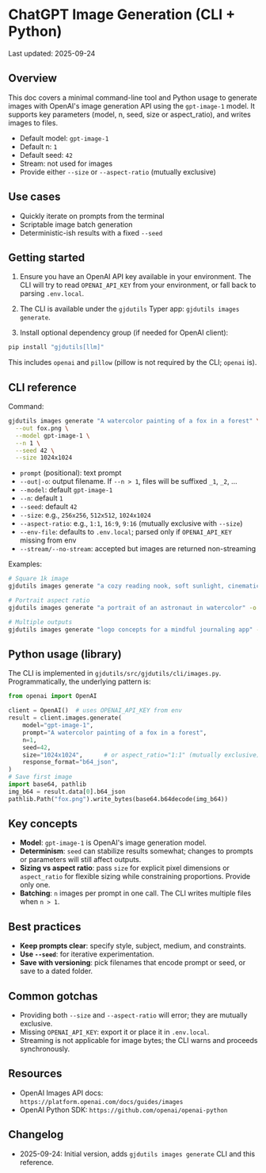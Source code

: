 # ChatGPT Image Generation (CLI + Python)

Last updated: 2025-09-24

## Overview

This doc covers a minimal command-line tool and Python usage to generate images with OpenAI's image generation API using the `gpt-image-1` model. It supports key parameters (model, n, seed, size or aspect_ratio), and writes images to files.

- Default model: `gpt-image-1`
- Default n: `1`
- Default seed: `42`
- Stream: not used for images
- Provide either `--size` or `--aspect-ratio` (mutually exclusive)

## Use cases

- Quickly iterate on prompts from the terminal
- Scriptable image batch generation
- Deterministic-ish results with a fixed `--seed`

## Getting started

1) Ensure you have an OpenAI API key available in your environment. The CLI will try to read `OPENAI_API_KEY` from your environment, or fall back to parsing `.env.local`.

2) The CLI is available under the `gjdutils` Typer app: `gjdutils images generate`.

3) Install optional dependency group (if needed for OpenAI client):

```bash
pip install "gjdutils[llm]"
```

This includes `openai` and `pillow` (pillow is not required by the CLI; `openai` is).

## CLI reference

Command:

```bash
gjdutils images generate "A watercolor painting of a fox in a forest" \
  --out fox.png \
  --model gpt-image-1 \
  --n 1 \
  --seed 42 \
  --size 1024x1024
```

- `prompt` (positional): text prompt
- `--out|-o`: output filename. If `--n > 1`, files will be suffixed `_1`, `_2`, ...
- `--model`: default `gpt-image-1`
- `--n`: default `1`
- `--seed`: default `42`
- `--size`: e.g., `256x256`, `512x512`, `1024x1024`
- `--aspect-ratio`: e.g., `1:1`, `16:9`, `9:16` (mutually exclusive with `--size`)
- `--env-file`: defaults to `.env.local`; parsed only if `OPENAI_API_KEY` missing from env
- `--stream/--no-stream`: accepted but images are returned non-streaming

Examples:

```bash
# Square 1k image
gjdutils images generate "a cozy reading nook, soft sunlight, cinematic" -o nook.png --size 1024x1024

# Portrait aspect ratio
gjdutils images generate "a portrait of an astronaut in watercolor" -o astro.png --aspect-ratio 9:16

# Multiple outputs
gjdutils images generate "logo concepts for a mindful journaling app" -o logo.png --n 4 --size 512x512
```

## Python usage (library)

The CLI is implemented in `gjdutils/src/gjdutils/cli/images.py`. Programmatically, the underlying pattern is:

```python
from openai import OpenAI

client = OpenAI()  # uses OPENAI_API_KEY from env
result = client.images.generate(
    model="gpt-image-1",
    prompt="A watercolor painting of a fox in a forest",
    n=1,
    seed=42,
    size="1024x1024",      # or aspect_ratio="1:1" (mutually exclusive)
    response_format="b64_json",
)
# Save first image
import base64, pathlib
img_b64 = result.data[0].b64_json
pathlib.Path("fox.png").write_bytes(base64.b64decode(img_b64))
```

## Key concepts

- **Model**: `gpt-image-1` is OpenAI's image generation model.
- **Determinism**: `seed` can stabilize results somewhat; changes to prompts or parameters will still affect outputs.
- **Sizing vs aspect ratio**: pass `size` for explicit pixel dimensions or `aspect_ratio` for flexible sizing while constraining proportions. Provide only one.
- **Batching**: `n` images per prompt in one call. The CLI writes multiple files when `n > 1`.

## Best practices

- **Keep prompts clear**: specify style, subject, medium, and constraints.
- **Use `--seed`**: for iterative experimentation.
- **Save with versioning**: pick filenames that encode prompt or seed, or save to a dated folder.

## Common gotchas

- Providing both `--size` and `--aspect-ratio` will error; they are mutually exclusive.
- Missing `OPENAI_API_KEY`: export it or place it in `.env.local`.
- Streaming is not applicable for image bytes; the CLI warns and proceeds synchronously.

## Resources

- OpenAI Images API docs: `https://platform.openai.com/docs/guides/images`
- OpenAI Python SDK: `https://github.com/openai/openai-python`

## Changelog

- 2025-09-24: Initial version, adds `gjdutils images generate` CLI and this reference.
